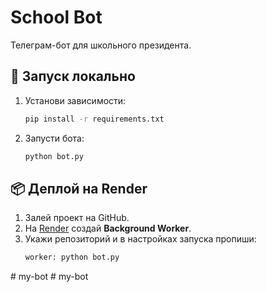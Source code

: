 # School Bot

Телеграм-бот для школьного президента.

## 🚀 Запуск локально
1. Установи зависимости:
   ```bash
   pip install -r requirements.txt
   ```

2. Запусти бота:
   ```bash
   python bot.py
   ```

## 📦 Деплой на Render
1. Залей проект на GitHub.
2. На [Render](https://render.com) создай **Background Worker**.
3. Укажи репозиторий и в настройках запуска пропиши:
   ```bash
   worker: python bot.py
   ```
#   m y - b o t  
 #   m y - b o t  
 